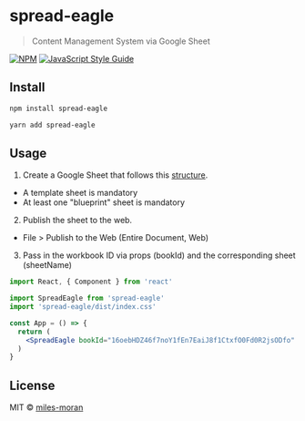 # spread-eagle

> Content Management System via Google Sheet

[![NPM](https://img.shields.io/npm/v/spread-eagle.svg)](https://www.npmjs.com/package/spread-eagle) [![JavaScript Style Guide](https://img.shields.io/badge/code_style-standard-brightgreen.svg)](https://standardjs.com)

## Install

```bash
npm install spread-eagle
```

```bash
yarn add spread-eagle
```

## Usage
1. Create a Google Sheet that follows this [structure](https://docs.google.com/spreadsheets/d/16oebHDZ46f7noY1fEn7EaiJ8f1CtxfO0Fd0R2jsODfo/edit#gid=1596527936).
  * A template sheet is mandatory
  * At least one "blueprint" sheet is mandatory 
2. Publish the sheet to the web. 
  * File > Publish to the Web (Entire Document, Web)
3. Pass in the workbook ID via props (bookId) and the corresponding sheet (sheetName)

```jsx
import React, { Component } from 'react'

import SpreadEagle from 'spread-eagle'
import 'spread-eagle/dist/index.css'

const App = () => {
  return (
    <SpreadEagle bookId="16oebHDZ46f7noY1fEn7EaiJ8f1CtxfO0Fd0R2jsODfo" sheetName="home">
  )
}
```

## License

MIT © [miles-moran](https://github.com/miles-moran)
